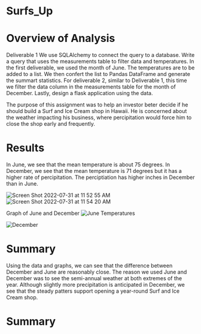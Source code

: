 # Surfs_Up
# Overview of Analysis
Deliverable 1 
We use SQLAlchemy to connect the query to a database. 
Write a query that uses the measurements table to filter data and temperatures. In the first deliverable, 
we used the month of June.
The temperatures are to be added to a list. We then confert the list to Pandas DataFrame and generate the summart statistics.
For deliverable 2, similar to Deliverable 1, this time we filter the data column in the measurements table for the month of 
December. Lastly, design a flask application using the data. 

The purpose of this assignment was to help an investor beter decide if he should build a Surf and Ice Cream shop in Hawaii. He is concerned about the weather impacting his business, where percipitation would force him to close the shop early and frequently. 


# Results
In June, we see that the mean temperature is about 75 degrees. In December, we see that the mean temperature is 71 degrees but it has a higher rate of percipitation.  The perciptiation has higher inches in December than in June.  


![Screen Shot 2022-07-31 at 11 52 55 AM](https://user-images.githubusercontent.com/92186586/182041065-12feabdf-5c8d-4595-81a6-d1bd48e7008a.png)
![Screen Shot 2022-07-31 at 11 54 20 AM](https://user-images.githubusercontent.com/92186586/182041088-749493c1-5337-4a5d-8712-0b6365893aac.png)

Graph of June and December
![June Temperatures](https://user-images.githubusercontent.com/92186586/182041394-6b55273f-3bf9-444b-9aa5-6b66ceb48fff.png)

![December](https://user-images.githubusercontent.com/92186586/182041388-e48d79d3-983c-4557-a563-113fdcda55d9.png)



# Summary
Using the data and graphs, we can see that the difference between December and June are reasonably close. The reason we used June and December was to see the semi-annual weather at both extremes of the year. Although slightly more precipitation is anticipated in December, we see that the steady patters support opening a year-round Surf and Ice Cream shop.



# Summary 
